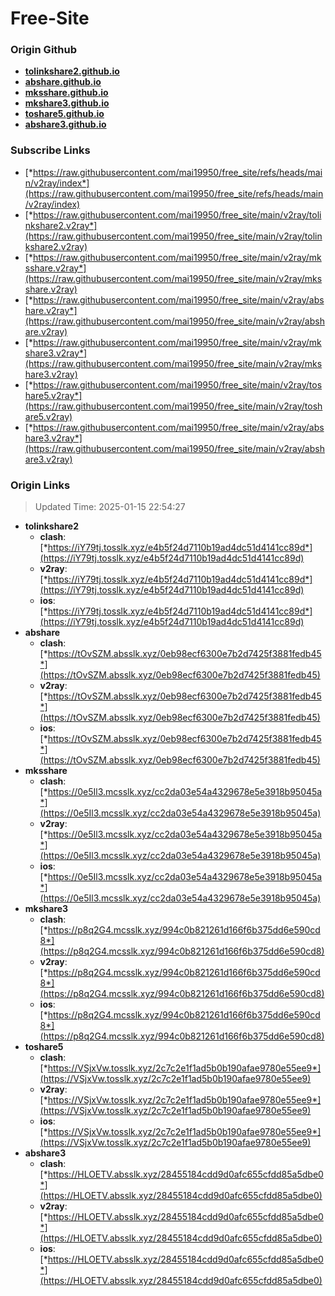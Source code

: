 # Free-Site

### Origin Github

- [**tolinkshare2.github.io**](https://github.com/tolinkshare2/tolinkshare2.github.io)
- [**abshare.github.io**](https://github.com/abshare/abshare.github.io)
- [**mksshare.github.io**](https://github.com/mksshare/mksshare.github.io)
- [**mkshare3.github.io**](https://github.com/mkshare3/mkshare3.github.io)
- [**toshare5.github.io**](https://github.com/toshare5/toshare5.github.io)
- [**abshare3.github.io**](https://github.com/abshare3/abshare3.github.io)

### Subscribe Links

- [*https://raw.githubusercontent.com/mai19950/free_site/refs/heads/main/v2ray/index*](https://raw.githubusercontent.com/mai19950/free_site/refs/heads/main/v2ray/index)
- [*https://raw.githubusercontent.com/mai19950/free_site/main/v2ray/tolinkshare2.v2ray*](https://raw.githubusercontent.com/mai19950/free_site/main/v2ray/tolinkshare2.v2ray)
- [*https://raw.githubusercontent.com/mai19950/free_site/main/v2ray/mksshare.v2ray*](https://raw.githubusercontent.com/mai19950/free_site/main/v2ray/mksshare.v2ray)
- [*https://raw.githubusercontent.com/mai19950/free_site/main/v2ray/abshare.v2ray*](https://raw.githubusercontent.com/mai19950/free_site/main/v2ray/abshare.v2ray)
- [*https://raw.githubusercontent.com/mai19950/free_site/main/v2ray/mkshare3.v2ray*](https://raw.githubusercontent.com/mai19950/free_site/main/v2ray/mkshare3.v2ray)
- [*https://raw.githubusercontent.com/mai19950/free_site/main/v2ray/toshare5.v2ray*](https://raw.githubusercontent.com/mai19950/free_site/main/v2ray/toshare5.v2ray)
- [*https://raw.githubusercontent.com/mai19950/free_site/main/v2ray/abshare3.v2ray*](https://raw.githubusercontent.com/mai19950/free_site/main/v2ray/abshare3.v2ray)

### Origin Links

> Updated Time: 2025-01-15 22:54:27

- **tolinkshare2**
  - **clash**: [*https://iY79tj.tosslk.xyz/e4b5f24d7110b19ad4dc51d4141cc89d*](https://iY79tj.tosslk.xyz/e4b5f24d7110b19ad4dc51d4141cc89d)
  - **v2ray**: [*https://iY79tj.tosslk.xyz/e4b5f24d7110b19ad4dc51d4141cc89d*](https://iY79tj.tosslk.xyz/e4b5f24d7110b19ad4dc51d4141cc89d)
  - **ios**: [*https://iY79tj.tosslk.xyz/e4b5f24d7110b19ad4dc51d4141cc89d*](https://iY79tj.tosslk.xyz/e4b5f24d7110b19ad4dc51d4141cc89d)
- **abshare**
  - **clash**: [*https://tOvSZM.absslk.xyz/0eb98ecf6300e7b2d7425f3881fedb45*](https://tOvSZM.absslk.xyz/0eb98ecf6300e7b2d7425f3881fedb45)
  - **v2ray**: [*https://tOvSZM.absslk.xyz/0eb98ecf6300e7b2d7425f3881fedb45*](https://tOvSZM.absslk.xyz/0eb98ecf6300e7b2d7425f3881fedb45)
  - **ios**: [*https://tOvSZM.absslk.xyz/0eb98ecf6300e7b2d7425f3881fedb45*](https://tOvSZM.absslk.xyz/0eb98ecf6300e7b2d7425f3881fedb45)
- **mksshare**
  - **clash**: [*https://0e5Il3.mcsslk.xyz/cc2da03e54a4329678e5e3918b95045a*](https://0e5Il3.mcsslk.xyz/cc2da03e54a4329678e5e3918b95045a)
  - **v2ray**: [*https://0e5Il3.mcsslk.xyz/cc2da03e54a4329678e5e3918b95045a*](https://0e5Il3.mcsslk.xyz/cc2da03e54a4329678e5e3918b95045a)
  - **ios**: [*https://0e5Il3.mcsslk.xyz/cc2da03e54a4329678e5e3918b95045a*](https://0e5Il3.mcsslk.xyz/cc2da03e54a4329678e5e3918b95045a)
- **mkshare3**
  - **clash**: [*https://p8q2G4.mcsslk.xyz/994c0b821261d166f6b375dd6e590cd8*](https://p8q2G4.mcsslk.xyz/994c0b821261d166f6b375dd6e590cd8)
  - **v2ray**: [*https://p8q2G4.mcsslk.xyz/994c0b821261d166f6b375dd6e590cd8*](https://p8q2G4.mcsslk.xyz/994c0b821261d166f6b375dd6e590cd8)
  - **ios**: [*https://p8q2G4.mcsslk.xyz/994c0b821261d166f6b375dd6e590cd8*](https://p8q2G4.mcsslk.xyz/994c0b821261d166f6b375dd6e590cd8)
- **toshare5**
  - **clash**: [*https://VSjxVw.tosslk.xyz/2c7c2e1f1ad5b0b190afae9780e55ee9*](https://VSjxVw.tosslk.xyz/2c7c2e1f1ad5b0b190afae9780e55ee9)
  - **v2ray**: [*https://VSjxVw.tosslk.xyz/2c7c2e1f1ad5b0b190afae9780e55ee9*](https://VSjxVw.tosslk.xyz/2c7c2e1f1ad5b0b190afae9780e55ee9)
  - **ios**: [*https://VSjxVw.tosslk.xyz/2c7c2e1f1ad5b0b190afae9780e55ee9*](https://VSjxVw.tosslk.xyz/2c7c2e1f1ad5b0b190afae9780e55ee9)
- **abshare3**
  - **clash**: [*https://HLOETV.absslk.xyz/28455184cdd9d0afc655cfdd85a5dbe0*](https://HLOETV.absslk.xyz/28455184cdd9d0afc655cfdd85a5dbe0)
  - **v2ray**: [*https://HLOETV.absslk.xyz/28455184cdd9d0afc655cfdd85a5dbe0*](https://HLOETV.absslk.xyz/28455184cdd9d0afc655cfdd85a5dbe0)
  - **ios**: [*https://HLOETV.absslk.xyz/28455184cdd9d0afc655cfdd85a5dbe0*](https://HLOETV.absslk.xyz/28455184cdd9d0afc655cfdd85a5dbe0)
